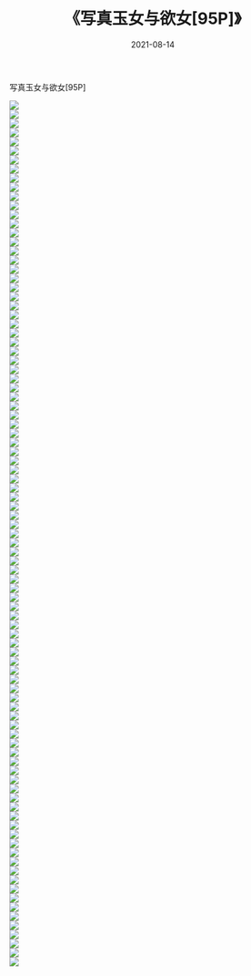 ﻿---
layout: post
title:  《写真玉女与欲女[95P]》
date:   2021-08-14
img: http://img.660000.xyz/Sharelink/性感/2021/写真玉女与欲女[95P]/000.jpg
categories: [美女, 清纯, 唯美]
---

写真玉女与欲女[95P]

  ![](http://img.660000.xyz/Sharelink/性感/2021/写真玉女与欲女[95P]/001.jpg) <br> ![](http://img.660000.xyz/Sharelink/性感/2021/写真玉女与欲女[95P]/002.jpg) <br> ![](http://img.660000.xyz/Sharelink/性感/2021/写真玉女与欲女[95P]/003.jpg) <br> ![](http://img.660000.xyz/Sharelink/性感/2021/写真玉女与欲女[95P]/004.jpg) <br> ![](http://img.660000.xyz/Sharelink/性感/2021/写真玉女与欲女[95P]/005.jpg) <br> ![](http://img.660000.xyz/Sharelink/性感/2021/写真玉女与欲女[95P]/006.jpg) <br> ![](http://img.660000.xyz/Sharelink/性感/2021/写真玉女与欲女[95P]/007.jpg) <br> ![](http://img.660000.xyz/Sharelink/性感/2021/写真玉女与欲女[95P]/008.jpg) <br> ![](http://img.660000.xyz/Sharelink/性感/2021/写真玉女与欲女[95P]/009.jpg) <br> ![](http://img.660000.xyz/Sharelink/性感/2021/写真玉女与欲女[95P]/010.jpg) <br> ![](http://img.660000.xyz/Sharelink/性感/2021/写真玉女与欲女[95P]/011.jpg) <br> ![](http://img.660000.xyz/Sharelink/性感/2021/写真玉女与欲女[95P]/012.jpg) <br> ![](http://img.660000.xyz/Sharelink/性感/2021/写真玉女与欲女[95P]/013.jpg) <br> ![](http://img.660000.xyz/Sharelink/性感/2021/写真玉女与欲女[95P]/014.jpg) <br> ![](http://img.660000.xyz/Sharelink/性感/2021/写真玉女与欲女[95P]/015.jpg) <br> ![](http://img.660000.xyz/Sharelink/性感/2021/写真玉女与欲女[95P]/016.jpg) <br> ![](http://img.660000.xyz/Sharelink/性感/2021/写真玉女与欲女[95P]/017.jpg) <br> ![](http://img.660000.xyz/Sharelink/性感/2021/写真玉女与欲女[95P]/018.jpg) <br> ![](http://img.660000.xyz/Sharelink/性感/2021/写真玉女与欲女[95P]/019.jpg) <br> ![](http://img.660000.xyz/Sharelink/性感/2021/写真玉女与欲女[95P]/020.jpg) <br> ![](http://img.660000.xyz/Sharelink/性感/2021/写真玉女与欲女[95P]/021.jpg) <br> ![](http://img.660000.xyz/Sharelink/性感/2021/写真玉女与欲女[95P]/022.jpg) <br> ![](http://img.660000.xyz/Sharelink/性感/2021/写真玉女与欲女[95P]/023.jpg) <br> ![](http://img.660000.xyz/Sharelink/性感/2021/写真玉女与欲女[95P]/024.jpg) <br> ![](http://img.660000.xyz/Sharelink/性感/2021/写真玉女与欲女[95P]/025.jpg) <br> ![](http://img.660000.xyz/Sharelink/性感/2021/写真玉女与欲女[95P]/026.jpg) <br> ![](http://img.660000.xyz/Sharelink/性感/2021/写真玉女与欲女[95P]/027.jpg) <br> ![](http://img.660000.xyz/Sharelink/性感/2021/写真玉女与欲女[95P]/028.jpg) <br> ![](http://img.660000.xyz/Sharelink/性感/2021/写真玉女与欲女[95P]/029.jpg) <br> ![](http://img.660000.xyz/Sharelink/性感/2021/写真玉女与欲女[95P]/030.jpg) <br> ![](http://img.660000.xyz/Sharelink/性感/2021/写真玉女与欲女[95P]/031.jpg) <br> ![](http://img.660000.xyz/Sharelink/性感/2021/写真玉女与欲女[95P]/032.jpg) <br> ![](http://img.660000.xyz/Sharelink/性感/2021/写真玉女与欲女[95P]/033.jpg) <br> ![](http://img.660000.xyz/Sharelink/性感/2021/写真玉女与欲女[95P]/034.jpg) <br> ![](http://img.660000.xyz/Sharelink/性感/2021/写真玉女与欲女[95P]/035.jpg) <br> ![](http://img.660000.xyz/Sharelink/性感/2021/写真玉女与欲女[95P]/036.jpg) <br> ![](http://img.660000.xyz/Sharelink/性感/2021/写真玉女与欲女[95P]/037.jpg) <br> ![](http://img.660000.xyz/Sharelink/性感/2021/写真玉女与欲女[95P]/038.jpg) <br> ![](http://img.660000.xyz/Sharelink/性感/2021/写真玉女与欲女[95P]/039.jpg) <br> ![](http://img.660000.xyz/Sharelink/性感/2021/写真玉女与欲女[95P]/040.jpg) <br> ![](http://img.660000.xyz/Sharelink/性感/2021/写真玉女与欲女[95P]/041.jpg) <br> ![](http://img.660000.xyz/Sharelink/性感/2021/写真玉女与欲女[95P]/042.jpg) <br> ![](http://img.660000.xyz/Sharelink/性感/2021/写真玉女与欲女[95P]/043.jpg) <br> ![](http://img.660000.xyz/Sharelink/性感/2021/写真玉女与欲女[95P]/044.jpg) <br> ![](http://img.660000.xyz/Sharelink/性感/2021/写真玉女与欲女[95P]/045.jpg) <br> ![](http://img.660000.xyz/Sharelink/性感/2021/写真玉女与欲女[95P]/046.jpg) <br> ![](http://img.660000.xyz/Sharelink/性感/2021/写真玉女与欲女[95P]/047.jpg) <br> ![](http://img.660000.xyz/Sharelink/性感/2021/写真玉女与欲女[95P]/048.jpg) <br> ![](http://img.660000.xyz/Sharelink/性感/2021/写真玉女与欲女[95P]/049.jpg) <br> ![](http://img.660000.xyz/Sharelink/性感/2021/写真玉女与欲女[95P]/050.jpg) <br> ![](http://img.660000.xyz/Sharelink/性感/2021/写真玉女与欲女[95P]/051.jpg) <br> ![](http://img.660000.xyz/Sharelink/性感/2021/写真玉女与欲女[95P]/052.jpg) <br> ![](http://img.660000.xyz/Sharelink/性感/2021/写真玉女与欲女[95P]/053.jpg) <br> ![](http://img.660000.xyz/Sharelink/性感/2021/写真玉女与欲女[95P]/054.jpg) <br> ![](http://img.660000.xyz/Sharelink/性感/2021/写真玉女与欲女[95P]/055.jpg) <br> ![](http://img.660000.xyz/Sharelink/性感/2021/写真玉女与欲女[95P]/056.jpg) <br> ![](http://img.660000.xyz/Sharelink/性感/2021/写真玉女与欲女[95P]/057.jpg) <br> ![](http://img.660000.xyz/Sharelink/性感/2021/写真玉女与欲女[95P]/058.jpg) <br> ![](http://img.660000.xyz/Sharelink/性感/2021/写真玉女与欲女[95P]/059.jpg) <br> ![](http://img.660000.xyz/Sharelink/性感/2021/写真玉女与欲女[95P]/060.jpg) <br> ![](http://img.660000.xyz/Sharelink/性感/2021/写真玉女与欲女[95P]/061.jpg) <br> ![](http://img.660000.xyz/Sharelink/性感/2021/写真玉女与欲女[95P]/062.jpg) <br> ![](http://img.660000.xyz/Sharelink/性感/2021/写真玉女与欲女[95P]/063.jpg) <br> ![](http://img.660000.xyz/Sharelink/性感/2021/写真玉女与欲女[95P]/064.jpg) <br> ![](http://img.660000.xyz/Sharelink/性感/2021/写真玉女与欲女[95P]/065.jpg) <br> ![](http://img.660000.xyz/Sharelink/性感/2021/写真玉女与欲女[95P]/066.jpg) <br> ![](http://img.660000.xyz/Sharelink/性感/2021/写真玉女与欲女[95P]/067.jpg) <br> ![](http://img.660000.xyz/Sharelink/性感/2021/写真玉女与欲女[95P]/068.jpg) <br> ![](http://img.660000.xyz/Sharelink/性感/2021/写真玉女与欲女[95P]/069.jpg) <br> ![](http://img.660000.xyz/Sharelink/性感/2021/写真玉女与欲女[95P]/070.jpg) <br> ![](http://img.660000.xyz/Sharelink/性感/2021/写真玉女与欲女[95P]/071.jpg) <br> ![](http://img.660000.xyz/Sharelink/性感/2021/写真玉女与欲女[95P]/072.jpg) <br> ![](http://img.660000.xyz/Sharelink/性感/2021/写真玉女与欲女[95P]/073.jpg) <br> ![](http://img.660000.xyz/Sharelink/性感/2021/写真玉女与欲女[95P]/074.jpg) <br> ![](http://img.660000.xyz/Sharelink/性感/2021/写真玉女与欲女[95P]/075.jpg) <br> ![](http://img.660000.xyz/Sharelink/性感/2021/写真玉女与欲女[95P]/076.jpg) <br> ![](http://img.660000.xyz/Sharelink/性感/2021/写真玉女与欲女[95P]/077.jpg) <br> ![](http://img.660000.xyz/Sharelink/性感/2021/写真玉女与欲女[95P]/078.jpg) <br> ![](http://img.660000.xyz/Sharelink/性感/2021/写真玉女与欲女[95P]/079.jpg) <br> ![](http://img.660000.xyz/Sharelink/性感/2021/写真玉女与欲女[95P]/080.jpg) <br> ![](http://img.660000.xyz/Sharelink/性感/2021/写真玉女与欲女[95P]/081.jpg) <br> ![](http://img.660000.xyz/Sharelink/性感/2021/写真玉女与欲女[95P]/082.jpg) <br> ![](http://img.660000.xyz/Sharelink/性感/2021/写真玉女与欲女[95P]/083.jpg) <br> ![](http://img.660000.xyz/Sharelink/性感/2021/写真玉女与欲女[95P]/084.jpg) <br> ![](http://img.660000.xyz/Sharelink/性感/2021/写真玉女与欲女[95P]/085.jpg) <br> ![](http://img.660000.xyz/Sharelink/性感/2021/写真玉女与欲女[95P]/086.jpg) <br> ![](http://img.660000.xyz/Sharelink/性感/2021/写真玉女与欲女[95P]/087.jpg) <br> ![](http://img.660000.xyz/Sharelink/性感/2021/写真玉女与欲女[95P]/088.jpg) <br> ![](http://img.660000.xyz/Sharelink/性感/2021/写真玉女与欲女[95P]/089.jpg) <br> ![](http://img.660000.xyz/Sharelink/性感/2021/写真玉女与欲女[95P]/090.jpg) <br> ![](http://img.660000.xyz/Sharelink/性感/2021/写真玉女与欲女[95P]/091.jpg) <br> ![](http://img.660000.xyz/Sharelink/性感/2021/写真玉女与欲女[95P]/092.jpg) <br> ![](http://img.660000.xyz/Sharelink/性感/2021/写真玉女与欲女[95P]/093.jpg) <br> ![](http://img.660000.xyz/Sharelink/性感/2021/写真玉女与欲女[95P]/094.jpg) <br> ![](http://img.660000.xyz/Sharelink/性感/2021/写真玉女与欲女[95P]/095.jpg) <br>